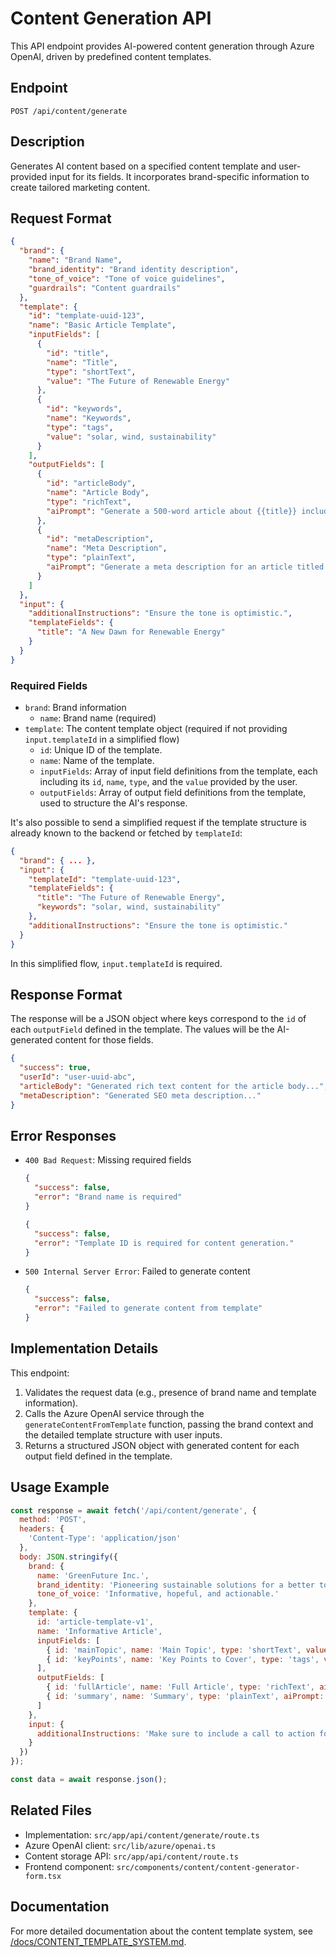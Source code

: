 # Content Generation API

This API endpoint provides AI-powered content generation through Azure OpenAI, driven by predefined content templates.

## Endpoint

```
POST /api/content/generate
```

## Description

Generates AI content based on a specified content template and user-provided input for its fields. It incorporates brand-specific information to create tailored marketing content.

## Request Format

```json
{
  "brand": {
    "name": "Brand Name",
    "brand_identity": "Brand identity description",
    "tone_of_voice": "Tone of voice guidelines",
    "guardrails": "Content guardrails"
  },
  "template": {
    "id": "template-uuid-123",
    "name": "Basic Article Template",
    "inputFields": [
      {
        "id": "title",
        "name": "Title",
        "type": "shortText",
        "value": "The Future of Renewable Energy"
      },
      {
        "id": "keywords",
        "name": "Keywords",
        "type": "tags",
        "value": "solar, wind, sustainability"
      }
    ],
    "outputFields": [
      {
        "id": "articleBody",
        "name": "Article Body",
        "type": "richText",
        "aiPrompt": "Generate a 500-word article about {{title}} including keywords: {{keywords}}."
      },
      {
        "id": "metaDescription",
        "name": "Meta Description",
        "type": "plainText",
        "aiPrompt": "Generate a meta description for an article titled {{title}}."
      }
    ]
  },
  "input": {
    "additionalInstructions": "Ensure the tone is optimistic.",
    "templateFields": {
      "title": "A New Dawn for Renewable Energy"
    }
  }
}
```

### Required Fields

- `brand`: Brand information
  - `name`: Brand name (required)
- `template`: The content template object (required if not providing `input.templateId` in a simplified flow)
  - `id`: Unique ID of the template.
  - `name`: Name of the template.
  - `inputFields`: Array of input field definitions from the template, each including its `id`, `name`, `type`, and the `value` provided by the user.
  - `outputFields`: Array of output field definitions from the template, used to structure the AI's response.

It's also possible to send a simplified request if the template structure is already known to the backend or fetched by `templateId`:
```json
{
  "brand": { ... },
  "input": {
    "templateId": "template-uuid-123",
    "templateFields": {
      "title": "The Future of Renewable Energy",
      "keywords": "solar, wind, sustainability"
    },
    "additionalInstructions": "Ensure the tone is optimistic."
  }
}
```
In this simplified flow, `input.templateId` is required.

## Response Format

The response will be a JSON object where keys correspond to the `id` of each `outputField` defined in the template. The values will be the AI-generated content for those fields.

```json
{
  "success": true,
  "userId": "user-uuid-abc",
  "articleBody": "Generated rich text content for the article body...",
  "metaDescription": "Generated SEO meta description..."
}
```

## Error Responses

- `400 Bad Request`: Missing required fields
  ```json
  {
    "success": false,
    "error": "Brand name is required"
  }
  ```
  ```json
  {
    "success": false,
    "error": "Template ID is required for content generation."
  }
  ```

- `500 Internal Server Error`: Failed to generate content
  ```json
  {
    "success": false,
    "error": "Failed to generate content from template"
  }
  ```

## Implementation Details

This endpoint:
1. Validates the request data (e.g., presence of brand name and template information).
2. Calls the Azure OpenAI service through the `generateContentFromTemplate` function, passing the brand context and the detailed template structure with user inputs.
3. Returns a structured JSON object with generated content for each output field defined in the template.

## Usage Example

```javascript
const response = await fetch('/api/content/generate', {
  method: 'POST',
  headers: {
    'Content-Type': 'application/json'
  },
  body: JSON.stringify({
    brand: {
      name: 'GreenFuture Inc.',
      brand_identity: 'Pioneering sustainable solutions for a better tomorrow.',
      tone_of_voice: 'Informative, hopeful, and actionable.'
    },
    template: {
      id: 'article-template-v1',
      name: 'Informative Article',
      inputFields: [
        { id: 'mainTopic', name: 'Main Topic', type: 'shortText', value: 'The Importance of Urban Greening' },
        { id: 'keyPoints', name: 'Key Points to Cover', type: 'tags', value: 'community, biodiversity, mental health' }
      ],
      outputFields: [
        { id: 'fullArticle', name: 'Full Article', type: 'richText', aiPrompt: 'Write a 600-word article on {{mainTopic}}, focusing on {{keyPoints}}.' },
        { id: 'summary', name: 'Summary', type: 'plainText', aiPrompt: 'Provide a 3-sentence summary for an article on {{mainTopic}}.' }
      ]
    },
    input: {
      additionalInstructions: 'Make sure to include a call to action for local community involvement.'
    }
  })
});

const data = await response.json();
```

## Related Files

- Implementation: `src/app/api/content/generate/route.ts`
- Azure OpenAI client: `src/lib/azure/openai.ts`
- Content storage API: `src/app/api/content/route.ts`
- Frontend component: `src/components/content/content-generator-form.tsx`

## Documentation

For more detailed documentation about the content template system, see [/docs/CONTENT_TEMPLATE_SYSTEM.md](/docs/CONTENT_TEMPLATE_SYSTEM.md). 